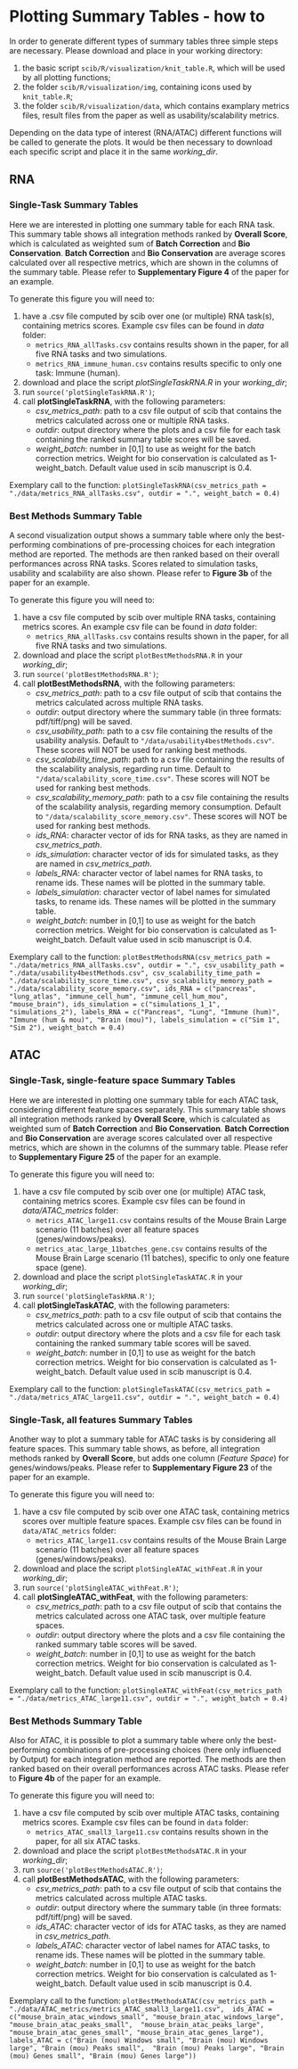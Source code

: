 # Plotting Summary Tables - how to

In order to generate different types of summary tables three simple steps are necessary. Please download and place in your working directory:
1. the basic script `scib/R/visualization/knit_table.R`, which will be used by all plotting functions;
2. the folder `scib/R/visualization/img`, containing icons used by `knit_table.R`;
3. the folder `scib/R/visualization/data`, which contains examplary metrics files, result files from the paper as well as usability/scalability metrics.

Depending on the data type of interest (RNA/ATAC) different functions will be called to generate the plots. It would be then necessary to download each specific script and place it in the same _working_dir_.

## RNA
### Single-Task Summary Tables
Here we are interested in plotting one summary table for each RNA task. This summary table shows all integration methods ranked by **Overall Score**, which is calculated as weighted sum of **Batch Correction** and **Bio Conservation**. **Batch Correction** and **Bio Conservation** are average scores calculated over all respective metrics, which are shown in the columns of the summary table. Please refer to **Supplementary Figure 4** of the paper for an example.

To generate this figure you will need to:
1. have a .csv file computed by scib over one (or multiple) RNA task(s), containing metrics scores. Example csv files can be found in _data_ folder:
   * `metrics_RNA_allTasks.csv` contains results shown in the paper, for all five RNA tasks and two simulations.
   * `metrics_RNA_immune_human.csv` contains results specific to only one task: Immune (human). 
2. download and place the script _plotSingleTaskRNA.R_ in your _working_dir_;
3. run `source('plotSingleTaskRNA.R')`;
4. call **plotSingleTaskRNA**, with the following parameters:
   * _csv_metrics_path_: path to a csv file output of scib that contains the metrics calculated across one or multiple RNA tasks. 
   * _outdir_: output directory where the plots and a csv file for each task containing the ranked summary table scores will be saved.
   * _weight_batch_: number in [0,1] to use as weight for the batch correction metrics. Weight for bio conservation is calculated as 1-weight_batch. Default value used in scib manuscript is 0.4.

Exemplary call to the function: `plotSingleTaskRNA(csv_metrics_path = "./data/metrics_RNA_allTasks.csv", outdir = ".", weight_batch = 0.4)`

### Best Methods Summary Table
A second visualization output shows a summary table where only the best-performing combinations of pre-processing choices for each integration method are reported. The methods are then ranked based on their overall performances across RNA tasks. Scores related to simulation tasks, usability and scalability are also shown. Please refer to **Figure 3b** of the paper for an example.

To generate this figure you will need to:
1. have a csv file computed by scib over multiple RNA tasks, containing metrics scores. An example csv file can be found in _data_ folder:
   * `metrics_RNA_allTasks.csv` contains results shown in the paper, for all five RNA tasks and two simulations.
2. download and place the script `plotBestMethodsRNA.R` in your _working_dir_;
3. run `source('plotBestMethodsRNA.R')`;
4. call **plotBestMethodsRNA**, with the following parameters:
   * _csv_metrics_path_: path to a csv file output of scib that contains the metrics calculated across multiple RNA tasks. 
   * _outdir_: output directory where the summary table (in three formats: pdf/tiff/png) will be saved.
   * _csv_usability_path_: path to a csv file containing the results of the usability analysis. Default to `"/data/usability4bestMethods.csv"`. These scores will NOT be used for ranking best methods.
   * _csv_scalability_time_path_: path to a csv file containing the results of the scalability analysis, regarding run time. Default to `"/data/scalability_score_time.csv"`. These scores will NOT be used for ranking best methods.
   * _csv_scalability_memory_path_: path to a csv file containing the results of the scalability analysis, regarding memory consumption. Default to `"/data/scalability_score_memory.csv"`. These scores will NOT be used for ranking best methods.
   * _ids_RNA_: character vector of ids for RNA tasks, as they are named in _csv_metrics_path_.
   * _ids_simulation_: character vector of ids for simulated tasks, as they are named in _csv_metrics_path_.
   * _labels_RNA_: character vector of label names for RNA tasks, to rename ids. These names will be plotted in the summary table.
   * _labels_simulation_: character vector of label names for simulated tasks, to rename ids. These names will be plotted in the summary table.
   * _weight_batch_: number in [0,1] to use as weight for the batch correction metrics. Weight for bio conservation is calculated as 1-weight_batch. Default value used in scib manuscript is 0.4.

Exemplary call to the function: `plotBestMethodsRNA(csv_metrics_path = "./data/metrics_RNA_allTasks.csv", outdir = ".", csv_usability_path = "./data/usability4bestMethods.csv", csv_scalability_time_path = "./data/scalability_score_time.csv", csv_scalability_memory_path = "./data/scalability_score_memory.csv", ids_RNA = c("pancreas", "lung_atlas", "immune_cell_hum", "immune_cell_hum_mou", "mouse_brain"), ids_simulation = c("simulations_1_1", "simulations_2"), labels_RNA = c("Pancreas", "Lung", "Immune (hum)", "Immune (hum & mou)", "Brain (mou)"), labels_simulation = c("Sim 1", "Sim 2"), weight_batch = 0.4)` 

## ATAC
### Single-Task, single-feature space Summary Tables
Here we are interested in plotting one summary table for each ATAC task, considering different feature spaces separately. This summary table shows all integration methods ranked by **Overall Score**, which is calculated as weighted sum of **Batch Correction** and **Bio Conservation**. **Batch Correction** and **Bio Conservation** are average scores calculated over all respective metrics, which are shown in the columns of the summary table. Please refer to **Supplementary Figure 25** of the paper for an example.

To generate this figure you will need to:
1. have a csv file computed by scib over one (or multiple) ATAC task, containing metrics scores. Example csv files can be found in _data/ATAC_metrics_ folder:
   * `metrics_ATAC_large11.csv` contains results of the Mouse Brain Large scenario (11 batches) over all feature spaces (genes/windows/peaks).
   * `metrics_atac_large_11batches_gene.csv` contains results of the Mouse Brain Large scenario (11 batches), specific to only one feature space (gene). 
2. download and place the script `plotSingleTaskATAC.R` in your _working_dir_;
3. run `source('plotSingleTaskRNA.R')`;
4. call **plotSingleTaskATAC**, with the following parameters:
   * _csv_metrics_path_: path to a csv file output of scib that contains the metrics calculated across one or multiple ATAC tasks. 
   * _outdir_: output directory where the plots and a csv file for each task containing the ranked summary table scores will be saved.
   * _weight_batch_: number in [0,1] to use as weight for the batch correction metrics. Weight for bio conservation is calculated as 1-weight_batch. Default value used in scib manuscript is 0.4.

Exemplary call to the function: `plotSingleTaskATAC(csv_metrics_path = "./data/metrics_ATAC_large11.csv", outdir = ".", weight_batch = 0.4)`

### Single-Task, all features Summary Tables
Another way to plot a summary table for ATAC tasks is by considering all feature spaces. This summary table shows, as before, all integration methods ranked by **Overall Score**, but adds one column (_Feature Space_) for genes/windows/peaks. Please refer to **Supplementary Figure 23** of the paper for an example.

To generate this figure you will need to:
1. have a csv file computed by scib over one ATAC task, containing metrics scores over multiple feature spaces. Example csv files can be found in `data/ATAC_metrics` folder:
   * `metrics_ATAC_large11.csv` contains results of the Mouse Brain Large scenario (11 batches) over all feature spaces (genes/windows/peaks).
2. download and place the script `plotSingleATAC_withFeat.R` in your _working_dir_;
3. run `source('plotSingleATAC_withFeat.R')`;
4. call **plotSingleATAC_withFeat**, with the following parameters:
   * _csv_metrics_path_: path to a csv file output of scib that contains the metrics calculated across one ATAC task, over multiple feature spaces. 
   * _outdir_: output directory where the plots and a csv file containing the ranked summary table scores will be saved.
   * _weight_batch_: number in [0,1] to use as weight for the batch correction metrics. Weight for bio conservation is calculated as 1-weight_batch. Default value used in scib manuscript is 0.4.

Exemplary call to the function: `plotSingleATAC_withFeat(csv_metrics_path = "./data/metrics_ATAC_large11.csv", outdir = ".", weight_batch = 0.4)`

### Best Methods Summary Table
Also for ATAC, it is possible to plot a summary table where only the best-performing combinations of pre-processing choices (here only influenced by Output) for each integration method are reported. The methods are then ranked based on their overall performances across ATAC tasks. Please refer to **Figure 4b** of the paper for an example.

To generate this figure you will need to:
1. have a csv file computed by scib over multiple ATAC tasks, containing metrics scores. Example csv files can be found in `data` folder:
   * `metrics_ATAC_small3_large11.csv` contains results shown in the paper, for all six ATAC tasks.
2. download and place the script `plotBestMethodsATAC.R` in your _working_dir_;
3. run `source('plotBestMethodsATAC.R')`;
4. call **plotBestMethodsATAC**, with the following parameters:
   * _csv_metrics_path_: path to a csv file output of scib that contains the metrics calculated across multiple ATAC tasks. 
   * _outdir_: output directory where the summary table (in three formats: pdf/tiff/png) will be saved.
   * _ids_ATAC_: character vector of ids for ATAC tasks, as they are named in _csv_metrics_path_.
   * _labels_ATAC_: character vector of label names for ATAC tasks, to rename ids. These names will be plotted in the summary table.
   * _weight_batch_: number in [0,1] to use as weight for the batch correction metrics. Weight for bio conservation is calculated as 1-weight_batch. Default value used in scib manuscript is 0.4.

Exemplary call to the function: `plotBestMethodsATAC(csv_metrics_path = "./data/ATAC_metrics/metrics_ATAC_small3_large11.csv", 
ids_ATAC = c("mouse_brain_atac_windows_small", "mouse_brain_atac_windows_large", "mouse_brain_atac_peaks_small", 
"mouse_brain_atac_peaks_large", "mouse_brain_atac_genes_small", "mouse_brain_atac_genes_large"),
labels_ATAC = c("Brain (mou) Windows small", "Brain (mou) Windows large", "Brain (mou) Peaks small", 
"Brain (mou) Peaks large", "Brain (mou) Genes small", "Brain (mou) Genes large"))` 
